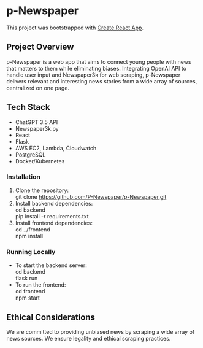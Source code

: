 # p-Newspaper

This project was bootstrapped with [Create React App](https://github.com/facebook/create-react-app).

## Project Overview

p-Newspaper is a web app that aims to connect young people with news that matters to them while eliminating biases. Integrating OpenAI API to handle user input and Newspaper3k for web scraping, p-Newspaper delivers relevant and interesting news stories from a wide array of sources, centralized on one page.

## Tech Stack

- ChatGPT 3.5 API
- Newspaper3k.py
- React
- Flask
- AWS EC2, Lambda, Cloudwatch
- PostgreSQL
- Docker/Kubernetes

### Installation

1. Clone the repository:  
   git clone https://github.com/P-Newspaper/p-Newspaper.git
2. Install backend dependencies:  
   cd backend  
   pip install -r requirements.txt
3. Install frontend dependencies:  
   cd ../frontend  
   npm install


### Running Locally

- To start the backend server:  
  cd backend  
  flask run
- To run the frontend:  
  cd frontend  
  npm start

## Ethical Considerations

We are committed to providing unbiased news by scraping a wide array of news sources. We ensure legality and ethical scraping practices.
